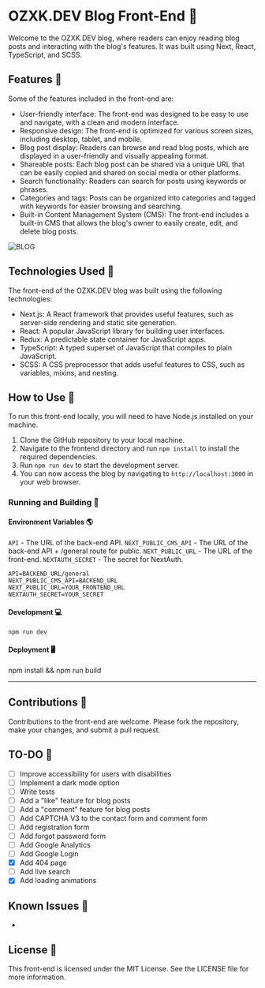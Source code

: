 # OZXK.DEV Blog Front-End 🎨

Welcome to the OZXK.DEV blog, where readers can enjoy reading blog posts and interacting with the blog's features. It was built using Next, React, TypeScript, and SCSS.

## Features 🌟

Some of the features included in the front-end are:

- User-friendly interface: The front-end was designed to be easy to use and navigate, with a clean and modern interface.
- Responsive design: The front-end is optimized for various screen sizes, including desktop, tablet, and mobile.
- Blog post display: Readers can browse and read blog posts, which are displayed in a user-friendly and visually appealing format.
- Shareable posts: Each blog post can be shared via a unique URL that can be easily copied and shared on social media or other platforms.
- Search functionality: Readers can search for posts using keywords or phrases.
- Categories and tags: Posts can be organized into categories and tagged with keywords for easier browsing and searching.
- Built-in Content Management System (CMS): The front-end includes a built-in CMS that allows the blog's owner to easily create, edit, and delete blog posts.

![BLOG](https://user-images.githubusercontent.com/47363718/226212955-d8550d63-a067-4adb-b9af-7607e32453cd.png)

## Technologies Used 💫

The front-end of the OZXK.DEV blog was built using the following technologies:

- Next.js: A React framework that provides useful features, such as server-side rendering and static site generation.
- React: A popular JavaScript library for building user interfaces.
- Redux: A predictable state container for JavaScript apps.
- TypeScript: A typed superset of JavaScript that compiles to plain JavaScript.
- SCSS: A CSS preprocessor that adds useful features to CSS, such as variables, mixins, and nesting.

## How to Use 📝

To run this front-end locally, you will need to have Node.js installed on your machine.

1. Clone the GitHub repository to your local machine.
2. Navigate to the frontend directory and run `npm install` to install the required dependencies.
3. Run `npm run dev` to start the development server.
4. You can now access the blog by navigating to `http://localhost:3000` in your web browser.

### Running and Building 🎁

#### Environment Variables 🌎

`API` - The URL of the back-end API.
`NEXT_PUBLIC_CMS_API` - The URL of the back-end API + /general route for public.
`NEXT_PUBLIC_URL` - The URL of the front-end.
`NEXTAUTH_SECRET` - The secret for NextAuth.

```
API=BACKEND_URL/general
NEXT_PUBLIC_CMS_API=BACKEND_URL
NEXT_PUBLIC_URL=YOUR_FRONTEND_URL
NEXTAUTH_SECRET=YOUR_SECRET
```

#### Development 💻

```
npm run dev
```

#### Deployment 🖥️

npm install && npm run build

<hr>

## Contributions 👐

Contributions to the front-end are welcome. Please fork the repository, make your changes, and submit a pull request.

## TO-DO 📝

- [ ] Improve accessibility for users with disabilities
- [ ] Implement a dark mode option
- [ ] Write tests
- [ ] Add a "like" feature for blog posts
- [ ] Add a "comment" feature for blog posts
- [ ] Add CAPTCHA V3 to the contact form and comment form
- [ ] Add registration form
- [ ] Add forgot password form
- [ ] Add Google Analytics
- [ ] Add Google Login
- [x] Add 404 page
- [ ] Add live search
- [x] Add loading animations

## Known Issues 🐛

-

## License 📜

This front-end is licensed under the MIT License. See the LICENSE file for more information.
